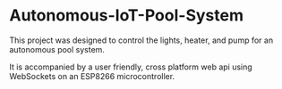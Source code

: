 # Autonomous-IoT-Pool-System

This project was designed to control the lights, heater, and pump for an autonomous pool system.

It is accompanied by a user friendly, cross platform web api using WebSockets on an ESP8266 microcontroller.
